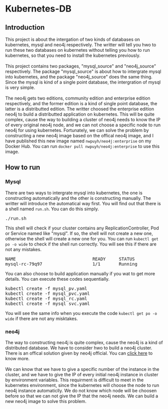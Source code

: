 # Kubernetes-DB
<h2>Introduction</h2>
This project is about the intergation of two kinds of databases on kubernetes, mysql and neo4j respectively. The writter will tell you hwo to run these two databases on kubernetes without telling you how to run kubernetes, so that you need to install the kubernetes previously.<br/><br/>
This project contains two packages, "mysql_source" and "neo4j_source" respectively. The package "mysql_source" is about how to intergrate mysql into kubernetes, and the package "neo4j_source" does the same thing. Since the mysql is kind of a single point database, the intergration of mysql is very simple. <br/><br/>
The neo4j gets two editions, community edition and enterprise edition respectively, and the former edition is a kind of single point database, the latter is a distributted edition. The writter choosed the enterprise edition neo4j to build a distributted application on kubernetes. This will be quite complex, cause the way to building a cluster of neo4j needs to know the IP of every original neo4j node, and we can not choose a specific node to run neo4j for using kubernetes. Fortunately, we can solve the problem by constructing a new neo4j image based on the offical neo4j image, and I have published this new image named <code>nwpuyh/neo4j:enterprise</code> on my Docker Hub. You can run <code>docker pull nwpuyh/neo4j:enterprise</code> to use this image.
<h2>How to run</h2>
<h3>Mysql</h3>
There are two ways to intergrate mysql into kubernetes, the one is constructing automatically and the other is constructing manually. The writter will introduce the automatical way first. You will find out that there is a shell named <code>run.sh</code>. You can do this simply.<br/>
<pre>./run.sh</pre>
This shell will check if your cluster contains any ReplicationController, Pod or Service named like "mysql". If so, the shell will not create a new one, otherwise the shell will create a new one for you. You can run <code>kubectl get po -o wide</code> to check if the shell run correctly. You will see this if there are not any mistakes.<br/>
<div class="highlight highlight-source-shell"><pre>
NAME                             READY     STATUS             RESTARTS   AGE       IP               NODE
mysql-rc-79q97                   1/1       Running            0          1d        10.244.202.31    lab4
</pre></div>
You can also choose to build application manually if you wat to get more details. You can execute these codes sequentially.<br/>
<pre>
kubectl create -f mysql_pv.yaml
kubectl create -f mysql_pvc.yaml
kubectl create -f mysql_rc.yaml
kubectl create -f mysql_svc.yaml
</pre>
You will see the same info when you execute the code <code>kubectl get po -o wide</code> if there are not any misktakes.
<h3>neo4j</h3>
The way to constructing neo4j is quite complex, cause the neo4j is a kind of distributed database. We have to consider hwo to build a neo4j cluster. There is an offical solution given by neo4j official. You can <a href="https://neo4j.com/docs/operations-manual/current/installation/docker/">click here</a> to know more.<br/><br/>
We can know that we have to give a specific number of the instance in the cluster, and we have to give the IP of every initial neo4j instance in cluster by environment variables. This requirment is difficult to meet in the kubernetes environment, since the kubernetes will choose the node to run neo4j instance automaticlly. We do not know which node will be choosen before so that we can not give the IP that the neo4j needs. We can build a new neo4j image to solve this problem.
